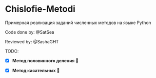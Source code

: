 # Chislofie-Metodi

Примерная реализация заданий численных методов на языке Python

Code done by:  @SatSea

Reviewed by:  @SashaGHT


TODO:
- [x] **Метод половинного деления** 🐌
- [x] **Метод касательных** 🐸

